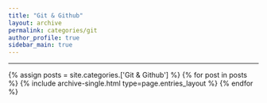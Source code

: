 ```yaml
---
title: "Git & Github"
layout: archive
permalink: categories/git
author_profile: true
sidebar_main: true
---
```



***

{% assign posts = site.categories.['Git & Github'] %}
{% for post in posts %} {% include archive-single.html type=page.entries_layout %} {% endfor %}